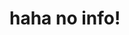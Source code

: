 <html>
  <head>
    <title>readme</title>
  </head>
  <body>
    <h1> haha no info! </h1>
  </body>
</html>
